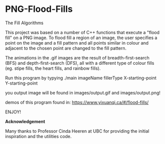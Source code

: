 # PNG-Flood-Fills
The Fill Algorithms

This project was based on a number of C++ functions that execute a "flood fill" on a PNG image. To flood fill a region of an image, the user specifies a point on the image and a fill pattern and all points similar in colour and adjacent to the chosen point are changed to the fill pattern. 

The animations in the .gif images are the result of breadth-first-search (BFS) and depth-first-search (DFS), all with a different type of colour fills (eg. stipe fills, the heart fills, and rainbow fills).

Run this program by typying ./main imageName fillerType X-starting-point Y-starting-point

you output image will be found in images/output.gif and images/output.png! 

demos of this program found in: https://www.yixuanqi.ca/#/flood-fills/

ENJOY! 

<strong>Acknowledgement</strong>

Many thanks to Professor Cinda Heeren at UBC for providing the initial inspiration and the utilities code.
